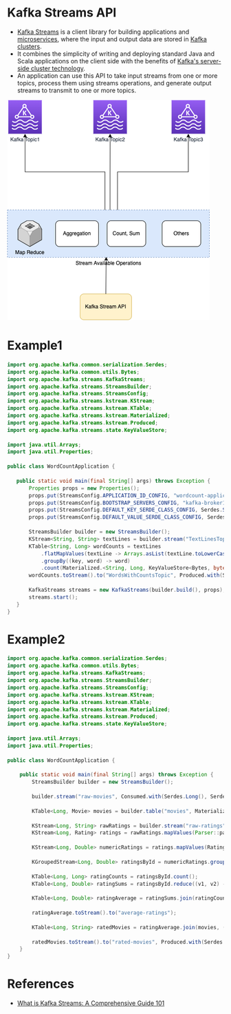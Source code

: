 # Kafka Streams API
- [Kafka Streams](https://kafka.apache.org/documentation/streams/) is a client library for building applications and [microservices](https://github.com/Anshul619/HLD-System-Designs/blob/main/3_MicroServices/Readme.md), where the input and output data are stored in [Kafka clusters](https://github.com/Anshul619/HLD-System-Designs/blob/main/2_MessageBrokersEDA/Kafka/Readme.md). 
- It combines the simplicity of writing and deploying standard Java and Scala applications on the client side with the benefits of [Kafka's server-side cluster technology](https://github.com/Anshul619/HLD-System-Designs/blob/main/2_MessageBrokersEDA/Kafka/Readme.md).
- An application can use this API to take input streams from one or more topics, process them using streams operations, and generate output streams to transmit to one or more topics.

![](KafkaStreams.png)

# Example1

````java
import org.apache.kafka.common.serialization.Serdes;
import org.apache.kafka.common.utils.Bytes;
import org.apache.kafka.streams.KafkaStreams;
import org.apache.kafka.streams.StreamsBuilder;
import org.apache.kafka.streams.StreamsConfig;
import org.apache.kafka.streams.kstream.KStream;
import org.apache.kafka.streams.kstream.KTable;
import org.apache.kafka.streams.kstream.Materialized;
import org.apache.kafka.streams.kstream.Produced;
import org.apache.kafka.streams.state.KeyValueStore;

import java.util.Arrays;
import java.util.Properties;

public class WordCountApplication {

   public static void main(final String[] args) throws Exception {
       Properties props = new Properties();
       props.put(StreamsConfig.APPLICATION_ID_CONFIG, "wordcount-application");
       props.put(StreamsConfig.BOOTSTRAP_SERVERS_CONFIG, "kafka-broker1:9092");
       props.put(StreamsConfig.DEFAULT_KEY_SERDE_CLASS_CONFIG, Serdes.String().getClass());
       props.put(StreamsConfig.DEFAULT_VALUE_SERDE_CLASS_CONFIG, Serdes.String().getClass());

       StreamsBuilder builder = new StreamsBuilder();
       KStream<String, String> textLines = builder.stream("TextLinesTopic");
       KTable<String, Long> wordCounts = textLines
           .flatMapValues(textLine -> Arrays.asList(textLine.toLowerCase().split("\\W+")))
           .groupBy((key, word) -> word)
           .count(Materialized.<String, Long, KeyValueStore<Bytes, byte[]>>as("counts-store"));
       wordCounts.toStream().to("WordsWithCountsTopic", Produced.with(Serdes.String(), Serdes.Long()));

       KafkaStreams streams = new KafkaStreams(builder.build(), props);
       streams.start();
   }
}
````

# Example2

````java
import org.apache.kafka.common.serialization.Serdes;
import org.apache.kafka.common.utils.Bytes;
import org.apache.kafka.streams.KafkaStreams;
import org.apache.kafka.streams.StreamsBuilder;
import org.apache.kafka.streams.StreamsConfig;
import org.apache.kafka.streams.kstream.KStream;
import org.apache.kafka.streams.kstream.KTable;
import org.apache.kafka.streams.kstream.Materialized;
import org.apache.kafka.streams.kstream.Produced;
import org.apache.kafka.streams.state.KeyValueStore;

import java.util.Arrays;
import java.util.Properties;

public class WordCountApplication {

    public static void main(final String[] args) throws Exception {
        StreamsBuilder builder = new StreamsBuilder();

        builder.stream("raw-movies", Consumed.with(Serdes.Long(), Serdes.String())).mapValues(Parser::parseMovie).map((key, movie) -> new KeyValue<>(movie.getMovieId(), movie)).to("movies", Produced.with(Serdes.Long(), movieSerde));

        KTable<Long, Movie> movies = builder.table("movies", Materialized.<Long, Movie, KeyValueStore<Bytes, byte[]>>as("movies-store").withValueSerde(movieSerde).withKeySerde(Serdes.Long()));

        KStream<Long, String> rawRatings = builder.stream("raw-ratings", Consumed.with(Serdes.Long(), Serdes.String()));
        KStream<Long, Rating> ratings = rawRatings.mapValues(Parser::parseRating).map((key, rating) -> new KeyValue<>(rating.getMovieId(), rating));

        KStream<Long, Double> numericRatings = ratings.mapValues(Rating::getRating);

        KGroupedStream<Long, Double> ratingsById = numericRatings.groupByKey();

        KTable<Long, Long> ratingCounts = ratingsById.count();
        KTable<Long, Double> ratingSums = ratingsById.reduce((v1, v2) -> v1 + v2);

        KTable<Long, Double> ratingAverage = ratingSums.join(ratingCounts, (sum, count) -> sum / count.doubleValue(), Materialized.as("average-ratings"));

        ratingAverage.toStream().to("average-ratings");

        KTable<Long, String> ratedMovies = ratingAverage.join(movies, (avg, movie) -> movie.getTitle() + "=" + avg);

        ratedMovies.toStream().to("rated-movies", Produced.with(Serdes.Long(), Serdes.String()));
    }
}
````
# References
- [What is Kafka Streams: A Comprehensive Guide 101](https://hevodata.com/learn/kafka-streams/)